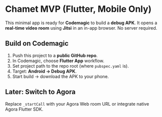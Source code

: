 # Chamet MVP (Flutter, Mobile Only)

This minimal app is ready for **Codemagic** to build a **debug APK**. It opens a **real-time video room** using **Jitsi** in an in-app browser. No server required.

## Build on Codemagic
1. Push this project to a **public GitHub repo**.
2. In Codemagic, choose **Flutter App** workflow.
3. Set project path to the repo root (where `pubspec.yaml` is).
4. Target: **Android → Debug APK**.
5. Start build → download the APK to your phone.

## Later: Switch to Agora
Replace `_startCall` with your Agora Web room URL or integrate native Agora Flutter SDK.


